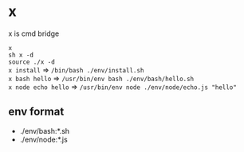 # x
x is cmd bridge
  
`x`  
`sh x -d`  
`source ./x -d`  
`x install` => `/bin/bash ./env/install.sh`  
`x bash hello` => `/usr/bin/env bash ./env/bash/hello.sh`  
`x node echo hello` => `/usr/bin/env node ./env/node/echo.js "hello"`  

## env format 
* ./env/bash:*.sh
* ./env/node:*.js

